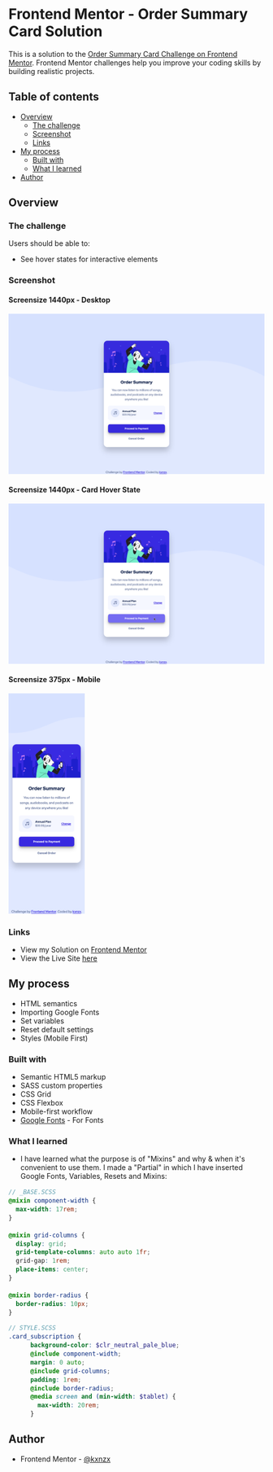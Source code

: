 # Frontend Mentor - Order Summary Card Solution

This is a solution to the [Order Summary Card Challenge on Frontend Mentor](https://www.frontendmentor.io/challenges/order-summary-component-QlPmajDUj). Frontend Mentor challenges help you improve your coding skills by building realistic projects.

## Table of contents

- [Overview](#overview)
  - [The challenge](#the-challenge)
  - [Screenshot](#screenshot)
  - [Links](#links)
- [My process](#my-process)
  - [Built with](#built-with)
  - [What I learned](#what-i-learned)
- [Author](#author)

## Overview

### The challenge

Users should be able to:

- See hover states for interactive elements

### Screenshot

#### Screensize 1440px - Desktop

![Desktop](images/Screenshot.png)

#### Screensize 1440px - Card Hover State

![Desktophover](images/Screenshothover.png)

#### Screensize 375px - Mobile

<img src="images/Screenshotmobile.png" alt="Mobile" width="150px">

### Links

- View my Solution on [Frontend Mentor](https://www.frontendmentor.io/solutions/order-summary-component-made-with-sass-mixin-Vq1sRG-Ql)
- View the Live Site [here](https://kxnzx.github.io/order-summary-component/)

## My process

- HTML semantics
- Importing Google Fonts
- Set variables
- Reset default settings
- Styles (Mobile First)

### Built with

- Semantic HTML5 markup
- SASS custom properties
- CSS Grid
- CSS Flexbox
- Mobile-first workflow
- [Google Fonts](https://fonts.google.com/) - For Fonts

### What I learned

- I have learned what the purpose is of "Mixins" and why & when it's convenient to use them. I made a "Partial" in which I have inserted Google Fonts, Variables, Resets and Mixins:

```scss
// _BASE.SCSS
@mixin component-width {
  max-width: 17rem;
}

@mixin grid-columns {
  display: grid;
  grid-template-columns: auto auto 1fr;
  grid-gap: 1rem;
  place-items: center;
}

@mixin border-radius {
  border-radius: 10px;
}
```

```scss
// STYLE.SCSS
.card_subscription {
      background-color: $clr_neutral_pale_blue;
      @include component-width;
      margin: 0 auto;
      @include grid-columns;
      padding: 1rem;
      @include border-radius;
      @media screen and (min-width: $tablet) {
        max-width: 20rem;
      }
```

## Author

- Frontend Mentor - [@kxnzx](https://www.frontendmentor.io/profile/kxnzx)
